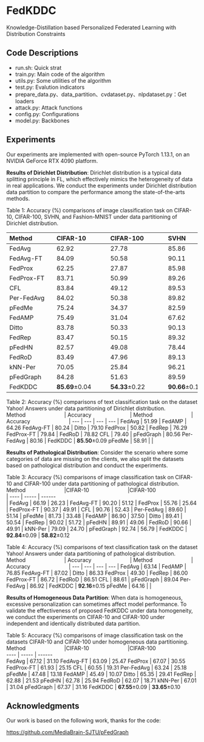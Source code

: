 # FedKDDC
Knowledge-Distillation based Personalized Federated Learning with Distribution Constraints

## Code Descriptions
- run.sh: Quick strat
- train.py: Main code of the algorithm
- utils.py: Some utilities of the algorithm
- test.py: Evalution indicators
- prepare_data.py、data_partition、cvdataset.py、nlpdataset.py：Get loaders
- attack.py: Attack functions
- config.py: Configurations
- model.py: Backbones
  
## Experiments
Our experiments are implemented with open-source PyTorch 1.13.1, on an NVIDIA GeForce RTX 4090 platform. 

**Results of Dirichlet Distribution**: 
Dirichlet distribution is a typical data splitting principle in FL, which effectively mimics the heterogeneity of data in real applications. We conduct the experiments under Dirichlet distribution data partition to compare the performance among the state-of-the-arts methods.

Table 1: Accuracy (%) comparisons of image classification task on CIFAR-10, CIFAR-100, SVHN, and Fashion-MNIST under data partitioning of Dirichlet distribution. 

 <span style="white-space:nowrap;">Method&emsp;&emsp;&emsp;</span> |<span style="white-space:nowrap;">CIFAR-10&emsp;&emsp;&emsp;</span>  |<span style="white-space:nowrap;">CIFAR-100&emsp;&emsp;&emsp;</span>  |<span style="white-space:nowrap;">SVHN&emsp;&emsp;&emsp;</span> |<span style="white-space:nowrap;">Fashion-MNIST&emsp;&emsp;&emsp;</span>
  --- | --- | --- | ---| ---
 FedAvg  | 62.92 | 27.78 | 85.86 | 84.51
 FedAvg-FT  | 84.09 | 50.58 | 90.11 | 96.33
 FedProx  | 62.25 | 27.87 | 85.98 | 82.79
 FedProx-FT  | 83.71 | 50.99 | 89.26 | 96.27 
 CFL  | 83.84 | 49.12 | 89.53 | 96.64
 Per-FedAvg  | 84.02 | 50.38 | 89.82 | 96.30
 pFedMe  | 75.24 | 34.37 | 82.59 | 93.34
 FedAMP  | 75.49 | 31.04 | 67.62 | 93.13
 Ditto  | 83.78 | 50.33 | 90.13 | 95.97
 FedRep  | 83.47 | 50.15 | 89.32 | 96.44
 pFedHN  | 82.57 | 49.08 | 78.44 | 95.87
 FedRoD  | 83.49 | 47.96 | 89.13 | 96.46
 kNN-Per  | 70.05 | 25.84 | 96.21 | 91.87
 pFedGraph  | 84.28 | 51.63 | 89.59 | 96.46
 FedKDDC  | **85.69**±0.04 | **54.33**±0.22 | **90.66**±0.15 | **96.57**±0.05


Table 2: Accuracy (%) comparisons of text classification task on the dataset Yahoo! Answers under data partitioning of Dirichlet distribution.
<span style="white-space:nowrap;">Method&emsp;&emsp;&emsp;&emsp;&emsp;&emsp;&emsp;</span> | <span style="white-space:nowrap;">Accuracy&emsp;&emsp;&emsp;&emsp;&emsp;&emsp;&emsp;</span> | <span style="white-space:nowrap;">Method&emsp;&emsp;&emsp;&emsp;&emsp;&emsp;&emsp;</span> | <span style="white-space:nowrap;">Accuracy&emsp;&emsp;&emsp;&emsp;&emsp;&emsp;&emsp;</span>
| --- | --- | --- | --- |
FedAvg | 51.99 | FedAMP | 64.26
FedAvg-FT | 80.24 | Ditto | 79.10
FedProx | 50.82 | FedRep | 76.29
FedProx-FT | 79.84 | FedRoD | 78.82
CFL | 79.40 | pFedGraph | 80.56
Per-FedAvg | 80.16 | FedKDDC | **85.50**±0.09
pFedMe | 58.91 | | 

**Results of Pathological Distribution**:
Consider the scenario where some categories of data are missing on the clients, we also split the datasets based on pathological distribution and conduct the experiments.

Table 3: Accuracy (%) comparisons of image classification task on CIFAR-10 and CIFAR-100 under data partitioning of pathological distribution.
 <span style="white-space:nowrap;">Method&emsp;&emsp;&emsp;&emsp;&emsp;&emsp;&emsp;</span> |<span style="white-space:nowrap;">CIFAR-10&emsp;&emsp;&emsp;&emsp;&emsp;&emsp;&emsp;</span>  |<span style="white-space:nowrap;">CIFAR-100&emsp;&emsp;&emsp;&emsp;&emsp;&emsp;&emsp;</span>  
| ---- | ----- | ------  
| FedAvg | 66.19 | 26.23 
| FedAvg-FT | 90.20 | 51.12 
| FedProx | 55.76 | 25.64 
| FedProx-FT | 90.37 | 49.91 
| CFL | 90.76 | 52.43 
| Per-FedAvg | 89.60 | 51.14 
| pFedMe | 81.73 | 33.48 
| FedAMP |  86.90 | 37.50 
| Ditto | 89.41 | 50.54 
| FedRep | 90.02 | 51.72 
| pFedHN | 89.91 | 49.06 
| FedRoD | 90.66 |  49.91 
| kNN-Per | 79.09 | 24.70 
| pFedGraph | 92.74 | 56.79 
| FedKDDC | **92.84**±0.09 | **58.82**±0.12

Table 4: Accuracy (%) comparisons of text classification task on the dataset Yahoo! Answers under data partitioning of pathological distribution.
<span style="white-space:nowrap;">Method&emsp;&emsp;&emsp;&emsp;&emsp;&emsp;&emsp;</span> | <span style="white-space:nowrap;">Accuracy&emsp;&emsp;&emsp;&emsp;&emsp;&emsp;&emsp;</span> | <span style="white-space:nowrap;">Method&emsp;&emsp;&emsp;&emsp;&emsp;&emsp;&emsp;</span> | <span style="white-space:nowrap;">Accuracy&emsp;&emsp;&emsp;&emsp;&emsp;&emsp;&emsp;</span>
| --- | --- | --- | --- |
FedAvg | 63.14 | FedAMP | 76.85 
FedAvg-FT | 87.02 | Ditto | 86.33 
FedProx | 49.30 | FedRep | 86.00 
FedProx-FT | 86.72 | FedRoD | 86.51 
CFL | 88.61 | pFedGraph | 89.04 
Per-FedAvg | 86.92 | FedKDDC | **92.16**±0.15 
pFedMe | 64.16 | | 

**Results of Homogeneous Data Partition**:
When data is homogeneous, excessive personalization can sometimes affect model performance. To validate the effectiveness of proposed FedKDDC under data homogeneity, we conduct the experiments on CIFAR-10 and CIFAR-100 under independent and identically distributed data partition.

Table 5: Accuracy (%) comparisons of image classification task on the datasets CIFAR-10 and CIFAR-100 under homogeneous data partitioning.
 <span style="white-space:nowrap;">Method&emsp;&emsp;&emsp;&emsp;&emsp;&emsp;&emsp;</span> |<span style="white-space:nowrap;">CIFAR-10&emsp;&emsp;&emsp;&emsp;&emsp;&emsp;&emsp;</span>  |<span style="white-space:nowrap;">CIFAR-100&emsp;&emsp;&emsp;&emsp;&emsp;&emsp;&emsp;</span>  
 ---- | ----- | ------  
FedAvg | 67.12 | 31.10 
FedAvg-FT | 63.09 | 25.47 
FedProx | 67.07 | 30.55 
FedProx-FT | 61.93 | 25.15 
CFL | 60.55 | 19.31 
Per-FedAvg | 63.24 | 25.18 
pFedMe | 47.48 | 13.18 
FedAMP |  45.49 | 10.07 
Ditto | 65.35 | 29.41 
FedRep | 62.88 | 21.53 
pFedHN | 62.78 | 25.94 
FedRoD | 62.07 |  18.71 
kNN-Per | 67.01 | 31.04 
pFedGraph | 67.37 | 31.16 
FedKDDC | **67.55**±0.09 | **33.65**±0.10 

## Acknowledgments
Our work is based on the following work, thanks for the code:

https://github.com/MediaBrain-SJTU/pFedGraph

